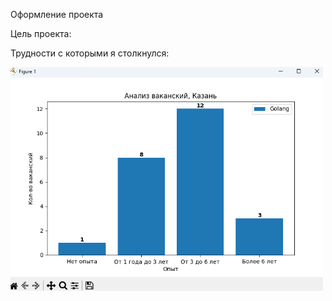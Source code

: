 Оформление проекта

Цель проекта:

Трудности с которыми я столкнулся:

<img src="plot.png" alt="Описание изображения" width="500">
